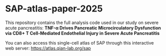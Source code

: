 # SAP-atlas-paper-2025
This repository contains the full analysis code used in our study on severe acute pancreatitis: 
**TNF-α Drives Pancreatic Microcirculatory Dysfunction via CD8+ T Cell-Mediated Endothelial Injury in Severe Acute Pancreatitis**

You can also access this single-cell atlas of SAP through this interactive web server: https://atlas.qian-lab.org/sap
